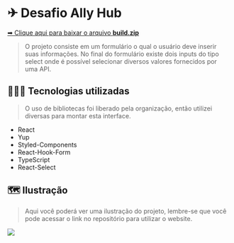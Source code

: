 # ✈ Desafio Ally Hub 

<a href="./build.zip" download> ➡ Clique aqui para baixar o arquivo **build.zip**</a>

> O projeto consiste em um formulário o qual o usuário deve inserir suas informações. No final do formulário existe dois inputs do tipo select onde é possível selecionar diversos valores fornecidos por uma API.

## 👨🏻‍🚀 Tecnologias utilizadas
> O uso de bibliotecas foi liberado pela organização, então utilizei diversas para montar esta interface.
- React
- Yup
- Styled-Components
- React-Hook-Form
- TypeScript
- React-Select

## 🗺 Ilustração
> Aqui você poderá ver uma ilustração do projeto, lembre-se que você pode acessar o link no repositório para utilizar o website.
<img src="https://user-images.githubusercontent.com/85759155/198256531-f976943c-a89e-4c92-90f2-414b6e1bd3c6.png"/>
